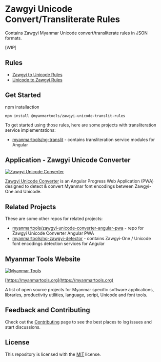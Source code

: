 # Zawgyi Unicode Convert/Transliterate Rules

Contains Zawgyi Myanmar Unicode convert/transliterate  rules in JSON formats.

[WIP]

## Rules

* [Zawgyi to Unicode Rules](rules/zawgyi-to-unicode-rules)
* [Unicode to Zawgyi Rules](rules/unicode-to-zawgyi-rules)

## Get Started

npm installaction

```shell
npm install @myanmartools/zawgyi-unicode-translit-rules
```

To get started using those rules, here are some projects with transliteration service implementations:

* [myanmartools/ng-translit](https://github.com/myanmartools/ng-translit) - contains transliteration service modules for Angular

## Application - Zawgyi Unicode Converter

[![Zawgyi Unicode Converter](https://zawgyi-unicode-converter.myanmartools.org/assets/images/appicons/v1/android/android-launchericon-192x192.png)](https://zawgyi-unicode-converter.myanmartools.org)

[Zawgyi Unicode Converter](https://zawgyi-unicode-converter.myanmartools.org) is an Angular Progress Web Application (PWA) designed to detect & convert Myanmar font encodings between Zawgyi-One and Unicode.

## Related Projects

These are some other repos for related projects:

* [myanmartools/zawgyi-unicode-converter-angular-pwa](https://github.com/myanmartools/zawgyi-unicode-converter-angular-pwa) - repo for Zawgyi Unicode Converter Angular PWA
* [myanmartools/ng-zawgyi-detector](https://github.com/myanmartools/ng-zawgyi-detector) - contains Zawgyi-One / Unicode font encodings detection services for Angular

## Myanmar Tools Website

[![Myanmar Tools](https://myanmartools.org/assets/images/appicons/v1/android/android-launchericon-192x192.png)](https://myanmartools.org)

[https://myanmartools.org](https://myanmartools.org)

A list of open source projects for Myanmar specific software applications, libraries, productivity utilities, language, script, Unicode and font tools.

## Feedback and Contributing

Check out the [Contributing](https://github.com/myanmartools/zawgyi-unicode-translit-rules/blob/master/CONTRIBUTING.md) page to see the best places to log issues and start discussions.

## License

This repository is licensed with the [MIT](https://github.com/myanmartools/zawgyi-unicode-translit-rules/blob/master/LICENSE) license.